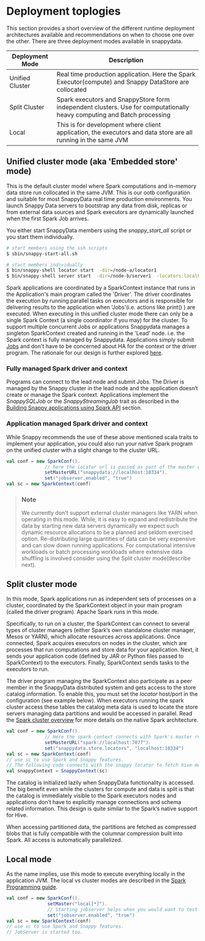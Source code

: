 # Deployment toplogies

This section provides a short overview of the different runtime deployment architectures available and recommendations on when to choose one over the other. 
There are three deployment modes available in snappydata. 

|Deployment Mode   | Description  |
|---|---|
|Unified Cluster   | Real time production application. Here the Spark Executor(compute) and Snappy DataStore are collocated   |
|Split Cluster   | Spark executors and SnappyStore form independent clusters. Use for computationally heavy computing and Batch processing  |
|Local | This is for development where client application, the executors and data store are all running in the same JVM |



## Unified cluster mode (aka 'Embedded store' mode)
This is the default cluster model where Spark computations and in-memory data store run collocated in the same JVM. This is our ootb configuration and suitable for most SnappyData real time production environments. You launch Snappy Data servers to bootstrap any data from disk, replicas or from external data sources and Spark executors are dynamically launched when the first Spark Job arrives. 

You either start SnappyData members using the _snappy_start_all_ script or you start them individually. 

```bash
# start members using the ssh scripts 
$ sbin/snappy-start-all.sh

# start members individually
$ bin/snappy-shell locator start  -dir=/node-a/locator1 
$ bin/snappy-shell server start  -dir=/node-b/server1  -locators:localhost:10334
```

Spark applications are coordinated by a SparkContext instance that runs in the Application's main program called the 'Driver'. The driver coordinates the execution by running parallel tasks on executors and is responsible for delivering results to the application when 'Jobs'(i.e. actions like print() ) are executed. 
When executing in this unified cluster mode there can only be a single Spark Context (a single coordinator if you may) for the cluster. To support multiple concurrent Jobs or applications Snappydata manages a singleton SparkContext created and running in the 'Lead' node. i.e. the Spark context is fully managed by Snappydata. Applications simply submit [Jobs](jobs.md) and don't have to be concerned about HA for the context or the driver program. 
The rationale for our design is further explored [here](architecture.md). 
 
### Fully managed Spark driver and context

Programs can connect to the lead node and submit Jobs. The Driver is managed by the Snappy cluster in the lead node and the application doesn’t create or manage the Spark context. Applications implement the _SnappySQLJob_ or the _SnappyStreamingJob_ trait as described in the [Building Snappy applications using Spark API](jobs.md) section.


### Application managed Spark driver and context
While Snappy recommends the use of these above mentioned scala traits to implement your application, you could also run your native Spark program on the unified cluster with a slight change to the cluster URL. 

```scala
val conf = new SparkConf().
              // here the locator url is passed as part of the master url
              setMasterURL("snappydata://localhost:10334").
              set("jobserver.enabled", "true")
val sc = new SparkContext(conf) 
```
> ### Note
> We currently don't support external cluster managers like YARN when operating in this mode. While, it is easy to expand and redistribute the data by starting new data servers dynamically we expect such dynamic resource allocations to be a planned and seldom exercised option. Re-distributing large quantities of data can be very expensive and can slow down running applications. 
>For computational intensive workloads or batch processing workloads where extensive data shuffling is involved consider using the Split cluster mode(describe next). 

## Split cluster mode
In this mode, Spark applications run as independent sets of processes on a cluster, coordinated by the SparkContext object in your main program (called the driver program). Apache Spark runs in this mode. 

Specifically, to run on a cluster, the SparkContext can connect to several types of cluster managers (either Spark’s own standalone cluster manager, Mesos or YARN), which allocate resources across applications. Once connected, Spark acquires executors on nodes in the cluster, which are processes that run computations and store data for your application. Next, it sends your application code (defined by JAR or Python files passed to SparkContext) to the executors. Finally, SparkContext sends tasks to the executors to run.

The driver program managing the SparkContext also participate as a peer member in the SnappyData distributed system and gets access to the store catalog information. To enable this, you must set the _locator_ host/port in the configuration (see example below). When executors running the spark cluster access these tables the catalog meta data is used to locate the store servers managing data partitions and would be accessed in parallel. 
Read the [Spark cluster overview](http://spark.apache.org/docs/latest/cluster-overview.html) for more details on the native Spark architecture. 

```scala
val conf = new SparkConf().
              // Here the spark context connects with Spark's master running on 7077. 
              setMasterURL("spark://localhost:7077").
              set("snappydata.store.locators", "localhost:10334") 
val sc = new SparkContext(conf) 
// use sc to use Spark and Snappy features. 
// The following code connects with the snappy locator to fetch hive metastore. 
val snappyContext = SnappyContext(sc) 

```
The catalog is initialized lazily when SnappyData functionality is accessed. 
The big benefit even while the clusters for compute and data is split is that the catalog is immediately visible to the Spark executors nodes and applications don’t have to explicitly manage connections and schema related information. This design is quite similar to the Spark’s native support for Hive. 

When accessing partitioned data, the partitions are fetched as compressed blobs that is fully compatible with the columnar compression built into Spark. All access is automatically parallelized. 


## Local mode
As the name implies, use this mode to execute everything locally in the application JVM. The local vs cluster modes are described in the [Spark Programming guide](http://spark.apache.org/docs/latest/programming-guide.html#local-vs-cluster-modes).

```scala
val conf = new SparkConf().
               setMaster("local[*]").
               // Starting jobserver helps when you would want to test your jobs in a local mode. 
               set("jobserver.enabled", "true")
val sc = new SparkContext(conf) 
// use sc to use Spark and Snappy features. 
// JobServer is started too. 
```


